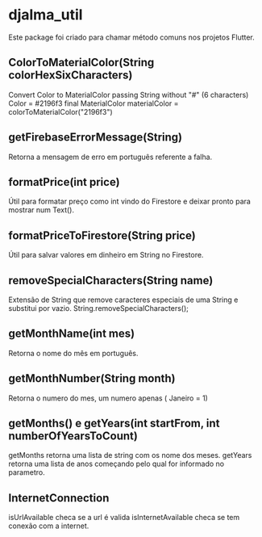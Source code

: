 # djalma_util

Este package foi criado para chamar método comuns nos projetos Flutter.

## ColorToMaterialColor(String colorHexSixCharacters)

Convert Color to MaterialColor passing String without "#" (6 characters)
Color = #2196f3
final MaterialColor materialColor = colorToMaterialColor("2196f3")

## getFirebaseErrorMessage(String)

Retorna a mensagem de erro em português referente a falha.

## formatPrice(int price)

Útil para formatar preço como int vindo do Firestore e deixar pronto para mostrar num Text().

## formatPriceToFirestore(String price)

Útil para salvar valores em dinheiro em String no Firestore.

## removeSpecialCharacters(String name)

Extensão de String que remove caracteres especiais de uma String e substitui por vazio.
String.removeSpecialCharacters();

## getMonthName(int mes)

Retorna o nome do mês em português.

## getMonthNumber(String month)

Retorna o numero do mes, um numero apenas ( Janeiro = 1)

## getMonths() e getYears(int startFrom, int numberOfYearsToCount)

getMonths retorna uma lista de string com os nome dos meses.
getYears retorna uma lista de anos começando pelo qual for informado no parametro.

## InternetConnection

isUrlAvailable checa se a url é valida
isInternetAvailable checa se tem conexão com a internet.

